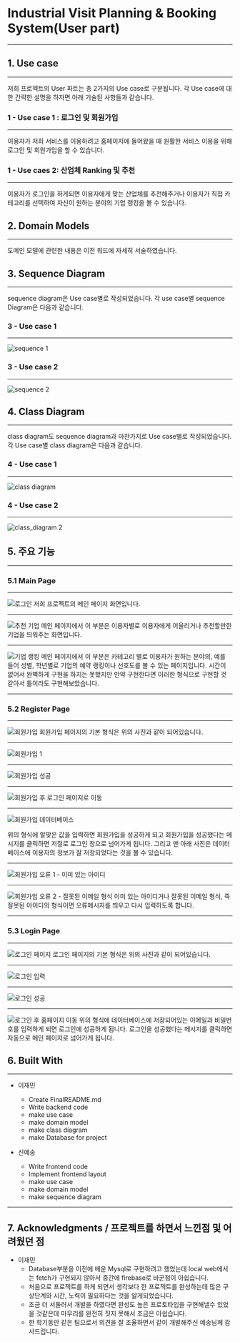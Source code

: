 # Industrial Visit Planning & Booking System(User part)
-----------------------------------------------------


## 1. Use case
-----------------------------------------------------
저희 프로젝트의 User 파트는 총 2가지의 Use case로 구분됩니다.
각 Use case에 대한 간략한 설명을 하자면 아래 기술된 사항들과 같습니다.

### 1 - Use case 1 : 로그인 및 회원가입
-----------------------------------------------------
이용자가 저희 서비스를 이용하려고 홈페이지에 들어왔을 때
원활한 서비스 이용을 위해 로그인 및 회원가입을 할 수 있습니다.

### 1 - Use caes 2: 산업체 Ranking 및 추천
-----------------------------------------------------
이용자가 로그인을 하게되면 이용자에게 맞는 산업체를 추천해주거나
이용자가 직접 카테고리를 선택하여 자신이 원하는 분야의 기업 랭킹을 볼 수 있습니다.


## 2. Domain Models
-----------------------------------------------------
도메인 모델에 관련한 내용은 이전 워드에 자세히 서술하였습니다.


## 3. Sequence Diagram
-----------------------------------------------------
sequence diagram은 Use case별로 작성되었습니다. 각 use case별 sequence Diagram은
다음과 같습니다.

### 3 - Use case 1 
-----------------------------------------------------
![sequence 1](https://user-images.githubusercontent.com/64300578/120112719-edec7180-c1b1-11eb-98bc-8028b48e8256.PNG)

### 3 - Use case 2
-----------------------------------------------------
![sequence 2](https://user-images.githubusercontent.com/64300578/120112732-fb096080-c1b1-11eb-83e3-36b2b6539385.PNG)


## 4. Class Diagram
-----------------------------------------------------
class diagram도 sequence diagram과 마찬가지로 Use case별로 작성되었습니다. 각 Use case별
class diagram은 다음과 같습니다.

### 4 - Use case 1
-----------------------------------------------------
![class diagram](https://user-images.githubusercontent.com/64300578/120112205-dad8a200-c1af-11eb-9339-7580bf3c35da.jpg)


### 4 - Use case 2
-----------------------------------------------------
![class_diagram 2](https://user-images.githubusercontent.com/64300578/120112261-14111200-c1b0-11eb-905b-09921d1d8158.jpg)

## 5. 주요 기능
-----------------------------------------------------

### 5.1 Main Page
-----------------------------------------------------
![로그인](https://user-images.githubusercontent.com/64300578/120110411-47e83980-c1a8-11eb-8121-efadd1bb8202.PNG)
저희 프로젝트의 메인 페이지 화면입니다.

-----------------------------------------------------
![추천 기업](https://user-images.githubusercontent.com/64300578/120110606-20de3780-c1a9-11eb-9831-696852c135da.PNG)
메인 페이지에서 이 부분은 이용자별로 이용자에게 어울리거나 추천할만한 기업을 띄워주는 화면입니다.


-----------------------------------------------------
![기업 랭킹](https://user-images.githubusercontent.com/64300578/120110721-a2ce6080-c1a9-11eb-9c5e-f2339ecd049c.PNG)
메인 페이지에서 이 부분은 카테고리 별로 이용자가 원하는 분야의, 예를 들어 성별, 학년별로 기업의 예약 랭킹이나
선호도를 볼 수 있는 페이지입니다. 시간이 없어서 완벽하게 구현을 하지는 못했지만 만약 구현한다면 이러한 형식으로 
구현할 것 같아서 틀이라도 구현해보았습니다.


-----------------------------------------------------
### 5.2 Register Page
-----------------------------------------------------
![회원가입](https://user-images.githubusercontent.com/64300578/120110901-841c9980-c1aa-11eb-9680-df1c797afd9b.PNG)
회원가입 페이지의 기본 형식은 위의 사진과 같이 되어있습니다.

-----------------------------------------------------
![회원가입 1](https://user-images.githubusercontent.com/64300578/120111032-305e8000-c1ab-11eb-896d-655b0824738a.PNG)

-----------------------------------------------------

![회원가입 성공](https://user-images.githubusercontent.com/64300578/120111050-42d8b980-c1ab-11eb-851c-0a40905ff8bf.PNG)

-----------------------------------------------------

![회원가입 후 로그인 페이지로 이동](https://user-images.githubusercontent.com/64300578/120111057-4b30f480-c1ab-11eb-9104-217648ca2e35.PNG)

-----------------------------------------------------

![회원가입 데이터베이스](https://user-images.githubusercontent.com/64300578/120111107-92b78080-c1ab-11eb-900b-c15ecea3f6fe.PNG)

위의 형식에 알맞은 값을 입력하면 회원가입을 성공하게 되고 회원가입을 성공했다는 메시지를 클릭하면 저절로 로그인 창으로
넘어가게 됩니다. 그리고 맨 아래 사진은 데이터베이스에 이용자의 정보가 잘 저장되었다는 것을 볼 수 있습니다.

-----------------------------------------------------
![회원가입 오류 1 - 이미 있는 아이디](https://user-images.githubusercontent.com/64300578/120111149-c85c6980-c1ab-11eb-9af6-b2f7791d9c26.PNG)

-----------------------------------------------------

![회원가입 오류 2 - 잘못된 이메일 형식](https://user-images.githubusercontent.com/64300578/120111158-d0b4a480-c1ab-11eb-8cf2-89bbf9d35e98.PNG)
이미 있는 아이디거나 잘못된 이메일 형식, 즉 잘못된 아이디의 형식이면 오류메시지를 띄우고 다시 입력하도록 합니다.

-----------------------------------------------------
### 5.3 Login Page
-----------------------------------------------------
![로그인 페이지](https://user-images.githubusercontent.com/64300578/120112059-440be580-c1af-11eb-8496-e0b20fae3075.PNG)
로그인 페이지의 기본 형식은 위의 사진과 같이 되어있습니다.

-----------------------------------------------------
![로그인 입력](https://user-images.githubusercontent.com/64300578/120112101-70bffd00-c1af-11eb-9175-1bdfa34d82b1.PNG)

-----------------------------------------------------

![로그인 성공](https://user-images.githubusercontent.com/64300578/120112117-7d445580-c1af-11eb-98f8-e90b1a78721c.PNG)

-----------------------------------------------------

![로그인 후 홈페이지 이동](https://user-images.githubusercontent.com/64300578/120112129-89c8ae00-c1af-11eb-93ce-d7b0bb32eaaa.PNG)
위의 형식에 데이터베이스에 저장되어있는 이메일과 비밀번호를 입력하게 되면 로그인에 성공하게 됩니다. 로그인을
성공했다는 메시지를 클릭하면 자동으로 메인 페이지로 넘어가게 됩니다.

## 6. Built With
-----------------------------------------------------
+ 이재민
  + Create FinalREADME.md
  + Write backend code
  + make use case
  + make domain model
  + make class diagram
  + make Database for project

+ 신예송
  + Write frontend code
  + Implement frontend layout
  + make use case
  + make domain model
  + make sequence diagram

-----------------------------------------------------
## 7. Acknowledgments / 프로젝트를 하면서 느낀점 및 어려웠던 점
* 이재민
  * Database부분을 이전에 배운 Mysql로 구현하려고 했었는데 local web에서는 fetch가 구현되지 않아서 중간에 firebase로 바꾼점이 아쉽습니다. 
  * 처음으로 프로젝트를 하게 되면서 생각보다 한 프로젝트를 완성하는데 많은 구상단계와 시간, 노력이 필요하다는 것을 알게되었습니다.
  * 조금 더 서둘러서 개발을 하였다면 완성도 높은 프로토타입을 구현해낼수 있었을 것같은데 마무리를 완전히 짓지 못해서 조금은 아쉽습니다.
  * 한 학기동안 같은 팀으로서 의견을 잘 조율하면서 같이 개발해주신 예송님께 감사드립니다.













